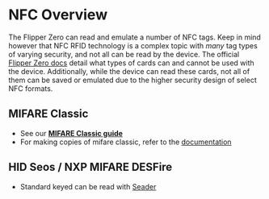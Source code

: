 # NFC Overview

The Flipper Zero can read and emulate a number of NFC tags. Keep in mind however that NFC RFID technology is a complex topic with *many* tag types of varying security, and not all can be read by the device. 
The official [Flipper Zero docs](https://docs.flipper.net/nfc/read) detail what types of cards can and cannot be used with the device. Additionally, while the device can read these cards, not all of them can be saved or emulated due to the higher security design of select NFC formats. 



## MIFARE Classic
- See our [**MIFARE Classic guide**](mifareclassic.md)
- For making copies of mifare classic, refer to the [documentation](https://docs.flipper.net/nfc/magic-cards)

## HID Seos / NXP MIFARE DESFire
- Standard keyed can be read with [Seader](https://lab.flipper.net/apps/seader)
